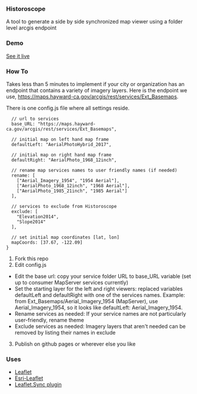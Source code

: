 ### Historoscope ###

A tool to generate a side by side synchronized map viewer using a folder level arcgis endpoint

### Demo ###

[See it live](https://cityofhayward.github.io/historoscope/)

### How To ###

Takes less than 5 minutes to implement if your city or organization has an endpoint that contains a variety of imagery layers. Here is the endpoint we use, https://maps.hayward-ca.gov/arcgis/rest/services/Ext_Basemaps.

There is one config.js file where all settings reside.

```var configFile = {
  // url to services
  base_URL: "https://maps.hayward-ca.gov/arcgis/rest/services/Ext_Basemaps",

  // initial map on left hand map frame
  defaultLeft: "AerialPhotoHybrid_2017",

  // initial map on right hand map frame
  defaultRight: "AerialPhoto_1968_12inch",

  // rename map services names to user friendly names (if needed)
  rename: [
    ["Aerial_Imagery_1954", "1954 Aerial"],
    ["AerialPhoto_1968_12inch", "1968 Aerial"],
    ["AerialPhoto_1985_21inch", "1985 Aerial"]
  ],

  // services to exclude from Historoscope
  exclude: [
    "Elevation2014",
    "Slope2014"
  ],

  // set initial map coordinates [lat, lon]
  mapCoords: [37.67, -122.09]
}

```

1) Fork this repo
2) Edit config.js
* Edit the base url: copy your service folder URL to base_URL variable (set up to consumer MapServer services currently)
* Set the starting layer for the left and right viewers: replaced variables defaultLeft and defaultRight with one of the services names. Example: from Ext_Basemaps/Aerial_Imagery_1954 (MapServer), use Aerial_Imagery_1954, so it looks like defaultLeft: Aerial_Imagery_1954.
* Rename services as needed: If your service names are not particularly user-friendly, rename theme
* Exclude services as needed: Imagery layers that aren't needed can be removed by listing their names in exclude
3) Publish on github pages or wherever else you like

### Uses ###

* [Leaflet](http://leafletjs.com/)
* [Esri-Leaflet](https://esri.github.io/esri-leaflet/)
* [Leaflet.Sync plugin](https://github.com/turban/Leaflet.Sync)
